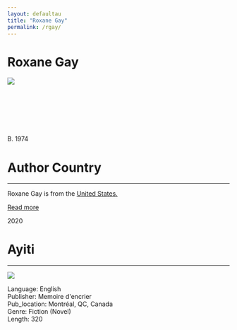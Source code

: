 ```yaml
---
layout: defaultau
title: "Roxane Gay"
permalink: /rgay/
---
```

<!-- partial:index.partial.html -->
<div class="content">
    <h1>Roxane Gay</h1>
    <div class="quote">
        <div><img src="https://ca-times.brightspotcdn.com/dims4/default/449e27f/2147483647/strip/true/crop/1920x1080+0+0/resize/1486x836!/quality/80/?url=https%3A%2F%2Fcalifornia-times-brightspot.s3.amazonaws.com%2F28%2F30%2Ff97ae31b427ea7d08317100d9564%2Frg-secondary-16x9.jpg" class="logo"></div>
    </div>
    <div class="timeline">
        <div style="padding-bottom:100px;"></div>
        <div class="block">
            <div class="date right"><p class="right"> B. 1974 </p></div>
            <div class="dot"></div>
            <div class="left first">
            <div class="author_country">
                <h1>Author Country</h1><hr>
            <div class="aclocation">   <p>Roxane Gay is from the <a href="http://localhost:4000/1">United States.</a></p></div>
              <div class="acreadmore">   <a href="https://en.wikipedia.org/wiki/Roxane_Gay" target="_blank">Read more</a></div>
            </div>
            </div>
        </div>
        <div class="block">
            <div class="date left"><p class="left">2020</p></div>
            <div class="dot"></div>
            <div class="right">
                <h1>Ayiti</h1><hr>
                <p><img src="https://encrypted-tbn3.gstatic.com/images?q=tbn:ANd9GcTVXiKX047Ajj7R7oPFE2PYOvEcKKws6xAgAIdPebdo7YWaKbi7"></p>
                <p>
                Language: English<br/>
                Publisher: Memoire d'encrier<br/>
                Pub_location: Montréal, QC, Canada<br/>
                Genre: Fiction (Novel)<br/>
                Length: 320<br/>                   </p>
            </div>
        </div>
<!-- partial -->
  <script src='https://cdnjs.cloudflare.com/ajax/libs/jquery/3.1.1/jquery.min.js'></script><script  src="assets/js/authorscript.js"></script>
